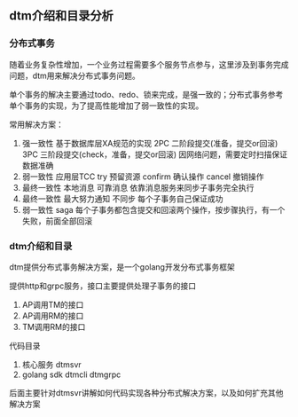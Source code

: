 ## dtm介绍和目录分析

### 分布式事务


随着业务复杂性增加，一个业务过程需要多个服务节点参与，这里涉及到事务完成问题，dtm用来解决分布式事务问题。

单个事务的解决主要通过todo、redo、锁来完成，是强一致的；分布式事务参考单个事务的实现，为了提高性能增加了弱一致性的实现。

常用解决方案：
1. 强一致性 基于数据库层XA规范的实现 2PC 二阶段提交(准备，提交or回滚) 3PC 三阶段提交(check，准备，提交or回滚) 因网络问题，需要定时扫描保证数据准确
2. 弱一致性 应用层TCC try 预留资源 confirm 确认操作 cancel 撤销操作
3. 最终一致性 本地消息 可靠消息 依靠消息服务来同步子事务完全执行
4. 最终一致性 最大努力通知 不同步 每个子事务自己保证成功
5. 弱一致性 saga 每个子事务都包含提交和回滚两个操作，按步骤执行，有一个失败，前面全部回滚




### dtm介绍和目录

dtm提供分布式事务解决方案，是一个golang开发分布式事务框架

提供http和grpc服务，接口主要提供处理子事务的接口
1. AP调用TM的接口
2. AP调用RM的接口
3. TM调用RM的接口

代码目录
1. 核心服务 dtmsvr
2. golang sdk dtmcli dtmgrpc


后面主要针对dtmsvr讲解如何代码实现各种分布式解决方案，以及如何扩充其他解决方案






